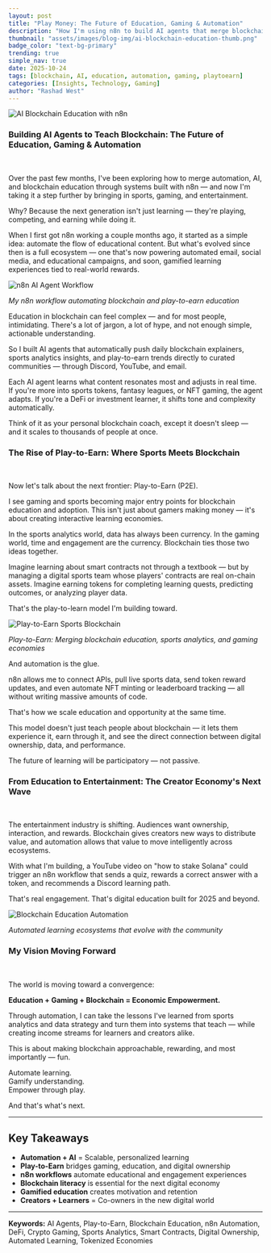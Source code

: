 ```yaml
---
layout: post
title: "Play Money: The Future of Education, Gaming & Automation"
description: "How I'm using n8n to build AI agents that merge blockchain education, play-to-earn gaming, and automation into a unified learning experience"
thumbnail: "assets/images/blog-img/ai-blockchain-education-thumb.png"
badge_color: "text-bg-primary"
trending: true
simple_nav: true
date: 2025-10-24
tags: [blockchain, AI, education, automation, gaming, playtoearn]
categories: [Insights, Technology, Gaming]
author: "Rashad West"
---
```


<div class="text-center my-4">
  <img src="/assets/images/blog-img/n8n-blockchain-education-header.png" alt="AI Blockchain Education with n8n" class="img-fluid rounded shadow-lg">
</div>

### Building AI Agents to Teach Blockchain: The Future of Education, Gaming & Automation
<br>

Over the past few months, I've been exploring how to merge automation, AI, and blockchain education through systems built with n8n — and now I'm taking it a step further by bringing in sports, gaming, and entertainment.
<br>

Why? Because the next generation isn't just learning — they're playing, competing, and earning while doing it.
<br>

When I first got n8n working a couple months ago, it started as a simple idea: automate the flow of educational content. But what's evolved since then is a full ecosystem — one that's now powering automated email, social media, and educational campaigns, and soon, gamified learning experiences tied to real-world rewards.
<br>

<div class="text-center my-4">
  <img src="/assets/images/blog-img/n8n-workflow-blockchain.png" alt="n8n AI Agent Workflow" class="img-fluid rounded shadow-sm">
  <p class="text-muted small mt-2"><em>My n8n workflow automating blockchain and play-to-earn education</em></p>
</div>

Education in blockchain can feel complex — and for most people, intimidating. There's a lot of jargon, a lot of hype, and not enough simple, actionable understanding.
<br>

So I built AI agents that automatically push daily blockchain explainers, sports analytics insights, and play-to-earn trends directly to curated communities — through Discord, YouTube, and email.
<br>

Each AI agent learns what content resonates most and adjusts in real time. If you're more into sports tokens, fantasy leagues, or NFT gaming, the agent adapts. If you're a DeFi or investment learner, it shifts tone and complexity automatically.
<br>

Think of it as your personal blockchain coach, except it doesn't sleep — and it scales to thousands of people at once.
<br>

### The Rise of Play-to-Earn: Where Sports Meets Blockchain
<br>

Now let's talk about the next frontier: Play-to-Earn (P2E).
<br>

I see gaming and sports becoming major entry points for blockchain education and adoption. This isn't just about gamers making money — it's about creating interactive learning economies.
<br>

In the sports analytics world, data has always been currency. In the gaming world, time and engagement are the currency. Blockchain ties those two ideas together.
<br>

Imagine learning about smart contracts not through a textbook — but by managing a digital sports team whose players' contracts are real on-chain assets. Imagine earning tokens for completing learning quests, predicting outcomes, or analyzing player data.
<br>

That's the play-to-learn model I'm building toward.
<br>

<div class="text-center my-4">
  <img src="/assets/images/blog-img/play-to-earn-sports.png" alt="Play-to-Earn Sports Blockchain" class="img-fluid rounded shadow-sm">
  <p class="text-muted small mt-2"><em>Play-to-Earn: Merging blockchain education, sports analytics, and gaming economies</em></p>
</div>

And automation is the glue.
<br>

n8n allows me to connect APIs, pull live sports data, send token reward updates, and even automate NFT minting or leaderboard tracking — all without writing massive amounts of code.
<br>

That's how we scale education and opportunity at the same time.
<br>

This model doesn't just teach people about blockchain — it lets them experience it, earn through it, and see the direct connection between digital ownership, data, and performance.
<br>

The future of learning will be participatory — not passive.
<br>

### From Education to Entertainment: The Creator Economy's Next Wave
<br>

The entertainment industry is shifting. Audiences want ownership, interaction, and rewards. Blockchain gives creators new ways to distribute value, and automation allows that value to move intelligently across ecosystems.
<br>

With what I'm building, a YouTube video on "how to stake Solana" could trigger an n8n workflow that sends a quiz, rewards a correct answer with a token, and recommends a Discord learning path.
<br>

That's real engagement. That's digital education built for 2025 and beyond.
<br>

<div class="text-center my-4">
  <img src="/assets/images/blog-img/crypto-celebration.png" alt="Blockchain Education Automation" class="img-fluid rounded shadow-sm">
  <p class="text-muted small mt-2"><em>Automated learning ecosystems that evolve with the community</em></p>
</div>

### My Vision Moving Forward
<br>

The world is moving toward a convergence:
<br>

**Education + Gaming + Blockchain = Economic Empowerment.**
<br>

Through automation, I can take the lessons I've learned from sports analytics and data strategy and turn them into systems that teach — while creating income streams for learners and creators alike.
<br>

This is about making blockchain approachable, rewarding, and most importantly — fun.
<br>

Automate learning.  
Gamify understanding.  
Empower through play.
<br>

And that's what's next.
<br>

---

## Key Takeaways

* **Automation + AI** = Scalable, personalized learning
* **Play-to-Earn** bridges gaming, education, and digital ownership
* **n8n workflows** automate educational and engagement experiences
* **Blockchain literacy** is essential for the next digital economy
* **Gamified education** creates motivation and retention
* **Creators + Learners** = Co-owners in the new digital world

---

**Keywords:** AI Agents, Play-to-Earn, Blockchain Education, n8n Automation, DeFi, Crypto Gaming, Sports Analytics, Smart Contracts, Digital Ownership, Automated Learning, Tokenized Economies

